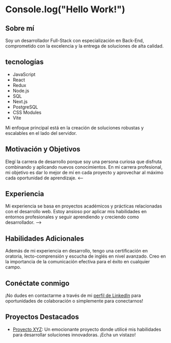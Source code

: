 # Console.log("Hello Work!")

## Sobre mí
Soy un desarrollador Full-Stack con especialización en Back-End, comprometido con la excelencia y la entrega de soluciones de alta calidad.

## tecnologías
* JavaScript
* React
* Redux
* Node.js
* SQL
* Next.js
* PostgreSQL
* CSS Modules
* Vite

Mi enfoque principal está en la creación de soluciones robustas y escalables en el lado del servidor.

## Motivación y Objetivos
Elegí la carrera de desarrollo porque soy una persona curiosa que disfruta combinando y aplicando nuevos conocimientos. En mi carrera profesional, mi objetivo es dar lo mejor de mí en cada proyecto y aprovechar al máximo cada oportunidad de aprendizaje.
<--
## Experiencia
Mi experiencia se basa en proyectos académicos y prácticas relacionadas con el desarrollo web. Estoy ansioso por aplicar mis habilidades en entornos profesionales y seguir aprendiendo y creciendo como desarrollador.
-->
## Habilidades Adicionales
Además de mi experiencia en desarrollo, tengo una certificación en oratoria, lecto-comprensión y escucha de inglés en nivel avanzado. Creo en la importancia de la comunicación efectiva para el éxito en cualquier campo.

## Conéctate conmigo
¡No dudes en contactarme a través de mi [perfil de LinkedIn](linkedin.com/in/leandro-iván-rubio-26a516268) para oportunidades de colaboración o simplemente para conectarnos!

## Proyectos Destacados
- [Proyecto XYZ](deploy): Un emocionante proyecto donde utilicé mis habilidades para desarrollar soluciones innovadoras. ¡Echa un vistazo!
